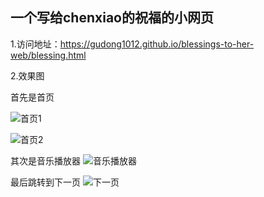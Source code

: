 ## 一个写给chenxiao的祝福的小网页

1.访问地址：https://gudong1012.github.io/blessings-to-her-web/blessing.html

2.效果图


首先是首页

![首页1](https://s21.ax1x.com/2024/06/27/pkyT7WT.png)

![首页2](https://s21.ax1x.com/2024/06/20/pkDS0Qf.jpg)


其次是音乐播放器
![音乐播放器](https://s21.ax1x.com/2024/06/20/pkDSDOS.jpg)


最后跳转到下一页
![下一页](https://s21.ax1x.com/2024/06/20/pkDSseg.jpg)
